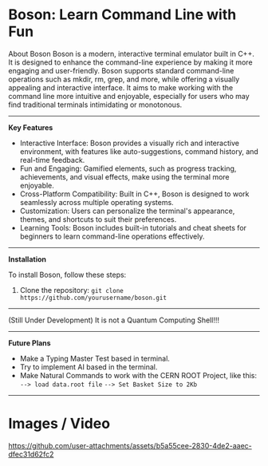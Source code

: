 # Boson: Learn Command Line with Fun

About Boson
Boson is a modern, interactive terminal emulator built in C++. It is designed to enhance the command-line experience by making it more engaging and user-friendly. Boson supports standard command-line operations such as mkdir, rm, grep, and more, while offering a visually appealing and interactive interface. It aims to make working with the command line more intuitive and enjoyable, especially for users who may find traditional terminals intimidating or monotonous.

---

**Key Features**

* Interactive Interface: Boson provides a visually rich and interactive environment, with features like auto-suggestions, command history, and real-time feedback.
* Fun and Engaging: Gamified elements, such as progress tracking, achievements, and visual effects, make using the terminal more enjoyable.
* Cross-Platform Compatibility: Built in C++, Boson is designed to work seamlessly across multiple operating systems.
* Customization: Users can personalize the terminal's appearance, themes, and shortcuts to suit their preferences.
* Learning Tools: Boson includes built-in tutorials and cheat sheets for beginners to learn command-line operations effectively.

---

**Installation**

To install Boson, follow these steps:

1. Clone the repository: `git clone https://github.com/yourusername/boson.git`
   
---

(Still Under Development)
It is not a Quantum Computing Shell!!!

---

**Future Plans**

* Make a Typing Master Test based in terminal.
* Try to implement AI based in the terminal.
* Make Natural Commands to work with the CERN ROOT Project, like this: `--> load data.root file` `--> Set Basket Size to 2Kb`

---

# Images / Video

https://github.com/user-attachments/assets/b5a55cee-2830-4de2-aaec-dfec31d62fc2


